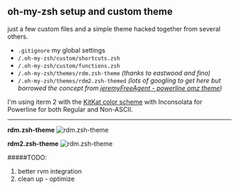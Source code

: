 ## oh-my-zsh setup and custom theme

just a few custom files and a simple theme hacked together from several others. 

* `.gitignore` my global settings
* `/.oh-my-zsh/custom/shortcuts.zsh` 
* `/.oh-my-zsh/custom/functions.zsh`
* `/.oh-my-zsh/themes/rdm.zsh-theme`  *(thanks to eastwood and fino)*
* `/.oh-my-zsh/themes/rdm2.zsh-themed` *(lots of googling to get here but borrowed the concept from [jeremyFreeAgent - powerline omz theme](https://github.com/jeremyFreeAgent/oh-my-zsh-powerline-theme))*

I'm using iterm 2 with the [KitKat color scheme](https://github.com/zdj/themes) with Inconsolata for Powerline for both Regular and Non-ASCII.

---

**rdm.zsh-theme**
![rdm.zsh-theme](https://raw.github.com/edtv82/omz_setup/master/rdm_zsh-theme.png)

**rdm2.zsh-theme**
![rdm.zsh-theme](https://raw.github.com/edtv82/omz_setup/master/rdm2_zsh-theme.png)



#####TODO:

1. better rvm integration
2. clean up - optimize 

